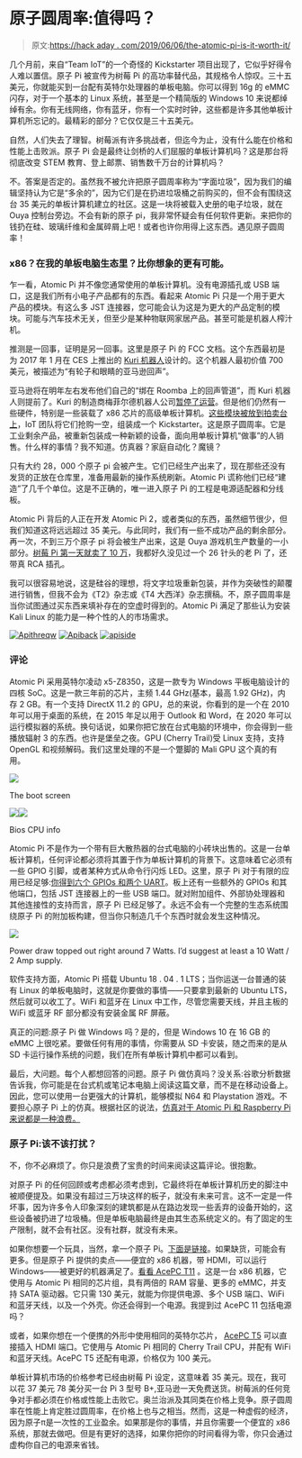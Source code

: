 # 原子圆周率:值得吗？

> 原文:[https://hack aday . com/2019/06/06/the-atomic-pi-is-it-worth-it/](https://hackaday.com/2019/06/06/the-atomic-pi-is-it-worth-it/)

几个月前，来自“Team IoT”的一个奇怪的 Kickstarter 项目出现了，它似乎好得令人难以置信。原子 Pi 被宣传为树莓 Pi 的高功率替代品，其规格令人惊叹。三十五美元，你就能买到一台配有英特尔处理器的单板电脑。你可以得到 16g 的 eMMC 闪存，对于一个基本的 Linux 系统，甚至是一个精简版的 Windows 10 来说都绰绰有余。你有无线网络，你有蓝牙，你有一个实时时钟，这些都是许多其他单板计算机所忘记的。最精彩的部分？它仅仅是三十五美元。

自然，人们失去了理智。树莓派有许多挑战者，但迄今为止，没有什么能在价格和性能上击败派。原子 Pi 会是最终让剑桥的人们屈服的单板计算机吗？这是那台将彻底改变 STEM 教育、登上邮票、销售数千万台的计算机吗？

不。答案是否定的。虽然我不被允许把原子圆周率称为“字面垃圾”，因为我们的编辑坚持认为它是“多余的”，因为它们是在扔进垃圾桶之前购买的，但不会有围绕这台 35 美元的单板计算机建立的社区。这是一块将被载入史册的电子垃圾，就在 Ouya 控制台旁边。不会有新的原子 pi，我非常怀疑会有任何软件更新。来把你的钱扔在硅、玻璃纤维和金属碎屑上吧！或者也许你用得上这东西。遇见原子圆周率！

### x86？在我的单板电脑生态里？比你想象的更有可能。

乍一看，Atomic Pi 并不像您通常使用的单板计算机。没有电源插孔或 USB 端口，这是我们所有小电子产品都有的东西。看起来 Atomic Pi 只是一个用于更大产品的模块。有这么多 JST 连接器，您可能会认为这是为更大的产品定制的模块。可能与汽车技术无关，但至少是某种物联网家居产品。甚至可能是机器人榨汁机。

推测是一回事，证明是另一回事。这里是原子 Pi 的 FCC 文档。这个东西最初是为 2017 年 1 月在 CES 上推出的 [Kuri 机器人](https://www.heykuri.com/explore-kuri/)设计的。这个机器人最初价值 700 美元，被描述为“有轮子和眼睛的亚马逊回声”。

亚马逊将在明年左右发布他们自己的“绑在 Roomba 上的回声管道”，而 Kuri 机器人则提前了。Kuri 的制造商梅菲尔德机器人公司[暂停了运营](https://www.heykuri.com/blog/important_difficult_announcement/)。但是他们仍然有一些硬件，特别是一些装载了 x86 芯片的高级单板计算机。[这些模块被放到拍卖台上](https://industrialbid.com/m/lot-details/index/catalog/1604/lot/285153/2003---High-Speed-PCBAs?uact=5&aid=1604&lid=285152&current_page=0)，IoT 团队将它们抢购一空，组装成一个 Kickstarter。这是原子圆周率。它是工业剩余产品，被重新包装成一种新颖的设备，面向用单板计算机“做事”的人销售。什么样的事情？我不知道。仿真器？家庭自动化？魔镜？

只有大约 28，000 个原子 pi 会被产生。它们已经生产出来了，现在那些还没有发货的正放在仓库里，准备用最新的操作系统刷新。Atomic Pi 谎称他们已经“建造”了几千个单位。这是不正确的，唯一进入原子 Pi 的工程是电源适配器和分线板。

Atomic Pi 背后的人正在开发 Atomic Pi 2，或者类似的东西，虽然细节很少，但我们知道这将远远超过 35 美元。与此同时，我们有一些不成功产品的剩余部分。再一次，不到三万个原子 pi 将会被生产出来，这是 Ouya 游戏机生产数量的一小部分。[树莓 Pi 第一天就卖了 10 万](https://www.zdnet.com/article/we-thought-wed-sell-1000-the-inside-story-of-the-raspberry-pi/)，我都好久没见过一个 26 针头的老 Pi 了，还带真 RCA 插孔。

我可以很容易地说，这是硅谷的理想，将文字垃圾重新包装，并作为突破性的颠覆进行销售，但我不会为《T2》杂志或《T4 大西洋》杂志撰稿。不，原子圆周率是当你试图通过买东西来填补存在的空虚时得到的。Atomic Pi 满足了那些认为安装 Kali Linux 的能力是一种个性的人的市场需求。

 [![Apithreqw](../Images/31c2a387284ea4d5a7e5f0d407977e70.png "Apithreqw")](https://i0.wp.com/hackaday.com/wp-content/uploads/2019/05/Apithreqw.jpg?ssl=1)  [![Apiback](../Images/50a09d0dde922d1408ec879b8cbab323.png "Apiback")](https://i0.wp.com/hackaday.com/wp-content/uploads/2019/05/Apiback.jpg?ssl=1)  [![apiside](../Images/cab817802f93e15f27f3438610038ba7.png "apiside")](https://i0.wp.com/hackaday.com/wp-content/uploads/2019/05/apiside.jpg?ssl=1) 

### 评论

Atomic Pi 采用英特尔凌动 x5-Z8350，这是一款专为 Windows 平板电脑设计的四核 SoC。这是一款三年前的芯片，主频 1.44 GHz(基本，最高 1.92 GHz)，内存 2 GB。有一个支持 DirectX 11.2 的 GPU，总的来说，你看到的是一个在 2010 年可以用于桌面的系统，在 2015 年足以用于 Outlook 和 Word，在 2020 年可以运行模拟器的系统。换句话说，如果你把它放在台式电脑的环境中，你会得到一些播放辐射 3 的东西。也许是堡垒之夜。GPU (Cherry Trail)受 Linux 支持，支持 OpenGL 和视频解码。我们这里处理的不是一个蹩脚的 Mali GPU 这个真的有用。

[![](../Images/bff92ee949181e16cb524a4f3856b305.png)](https://hackaday.com/wp-content/uploads/2019/05/BiosBoot.png)

The boot screen

[![](../Images/e719995dacbb6a7625052c4f8cf55d90.png)](https://hackaday.com/wp-content/uploads/2019/05/Bios1.jpg)[![](../Images/a9cefcfb27f55dd8e80c732f0a123b0a.png)](https://hackaday.com/wp-content/uploads/2019/05/BiosCPU.jpg)

Bios CPU info

Atomic Pi 不是作为一个带有巨大散热器的台式电脑的小砖块出售的。这是一台单板计算机，任何评论都必须将其置于作为单板计算机的背景下。这意味着它必须有一些 GPIO 引脚，或者某种方式从命令行闪烁 LED。这里，原子 Pi 对于有限的应用已经足够:[你得到六个 GPIOs 和两个 UART](https://www.digital-loggers.com/ap26pin.pdf)。板上还有一些额外的 GPIOs 和其他端口，包括 JST 连接器上的一些 USB 端口。就对附加组件、外部协处理器和其他连接性的支持而言，原子 Pi 已经足够了。永远不会有一个完整的生态系统围绕原子 Pi 的附加板构建，但当你只制造几千个东西时就会发生这种情况。

[![](../Images/31c6fefd24a8c2293b94fb23f9900c27.png)](https://hackaday.com/wp-content/uploads/2019/05/Power.jpg)

Power draw topped out right around 7 Watts. I’d suggest at least a 10 Watt / 2 Amp supply.

软件支持方面，Atomic Pi 搭载 Ubuntu 18 . 04 . 1 LTS；当你运送一台普通的装有 Linux 的单板电脑时，这就是你要做的事情——只要拿到最新的 Ubuntu LTS，然后就可以收工了。WiFi 和蓝牙在 Linux 中工作，尽管您需要天线，并且主板的 WiFi 或蓝牙 RF 部分都没有安装金属 RF 屏蔽。

真正的问题:原子 Pi 做 Windows 吗？是的，但是 Windows 10 在 16 GB 的 eMMC 上很吃紧。要做任何有用的事情，你需要从 SD 卡安装，随之而来的是从 SD 卡运行操作系统的问题，我们在所有单板计算机中都可以看到。

最后，大问题。每个人都想回答的问题。原子 Pi 做仿真吗？没关系:谷歌分析数据告诉我，你可能是在台式机或笔记本电脑上阅读这篇文章，而不是在移动设备上。因此，您可以使用一台更强大的计算机，能够模拟 N64 和 Playstation 游戏。不要担心原子 Pi 上的仿真。根据社区的说法，[仿真对于 Atomic Pi 和 Raspberry Pi 来说都是一种浪费。](https://hackaday.com/2019/05/08/this-atomic-pi-eats-other-pis-for-lunch/#comment-6147829)

### 原子 Pi:该不该打扰？

不，你不必麻烦了。你只是浪费了宝贵的时间来阅读这篇评论。很抱歉。

对原子 Pi 的任何回顾或考虑都必须考虑到，它最终将在单板计算机历史的脚注中被顺便提及。如果没有超过三万块这样的板子，就没有未来可言。这不一定是一件坏事，因为许多令人印象深刻的建筑都是从在路边发现一些丢弃的设备开始的，这些设备被扔进了垃圾桶。但是单板电脑最终是由其生态系统定义的。有了固定的生产限制，就不会有社区。没有社群，就没有未来。

如果你想要一个玩具，当然，拿一个原子 Pi。[下面是链接](https://dlidirect.com/products/atomic-pi)。如果缺货，可能会有更多。但是原子 Pi 提供的卖点——便宜的 x86 机器，带 HDMI，可以运行 Windows——被更好的机器满足了。[看看 AcePC T11](https://www.iacepc.com/acepc-t11-silver/) 。这是一台 x86 机器，它使用与 Atomic Pi 相同的芯片组，具有两倍的 RAM 容量、更多的 eMMC，并支持 SATA 驱动器。它只需 130 美元，就能为你提供电源、多个 USB 端口、WiFi 和蓝牙天线，以及一个外壳。你还会得到一个电源。我提到过 AcePC 11 包括电源吗？

或者，如果你想在一个便携的外形中使用相同的英特尔芯片， [AcePC T5](https://www.iacepc.com/acepc-t5/) 可以直接插入 HDMI 端口。它使用与 Atomic Pi 相同的 Cherry Trail CPU，并配有 WiFi 和蓝牙天线。AcePC T5 还配有电源，价格仅为 100 美元。

单板计算机市场的价格参考已经由树莓 Pi 设定，这意味着 35 美元。现在，我可以花 37 美元 78 美分买一台 Pi 3 型号 B+,亚马逊一天免费送货。树莓派的任何竞争对手都必须在价格或性能上击败它。奥兰治派及其同类在价格上竞争。原子圆周率在性能上肯定胜过圆周率，在价格上也与之相当。然而，这是一种虚假的经济，因为原子π是一次性的工业盈余。如果那是你的事情，并且你需要一个便宜的 x86 系统，那就去做吧。但是有更好的选择，如果你把你的时间看得为零，你只会通过虚构你自己的电源来省钱。